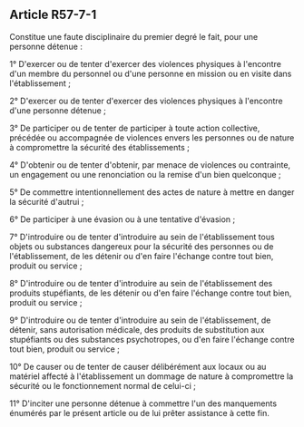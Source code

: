 Article R57-7-1
----
Constitue une faute disciplinaire du premier degré le fait, pour une personne
détenue :

1° D'exercer ou de tenter d'exercer des violences physiques à l'encontre d'un
membre du personnel ou d'une personne en mission ou en visite dans
l'établissement ;

2° D'exercer ou de tenter d'exercer des violences physiques à l'encontre d'une
personne détenue ;

3° De participer ou de tenter de participer à toute action collective, précédée
ou accompagnée de violences envers les personnes ou de nature à compromettre la
sécurité des établissements ;

4° D'obtenir ou de tenter d'obtenir, par menace de violences ou contrainte, un
engagement ou une renonciation ou la remise d'un bien quelconque ;

5° De commettre intentionnellement des actes de nature à mettre en danger la
sécurité d'autrui ;

6° De participer à une évasion ou à une tentative d'évasion ;

7° D'introduire ou de tenter d'introduire au sein de l'établissement tous objets
ou substances dangereux pour la sécurité des personnes ou de l'établissement, de
les détenir ou d'en faire l'échange contre tout bien, produit ou service ;

8° D'introduire ou de tenter d'introduire au sein de l'établissement des
produits stupéfiants, de les détenir ou d'en faire l'échange contre tout bien,
produit ou service ;

9° D'introduire ou de tenter d'introduire au sein de l'établissement, de
détenir, sans autorisation médicale, des produits de substitution aux
stupéfiants ou des substances psychotropes, ou d'en faire l'échange contre tout
bien, produit ou service ;

10° De causer ou de tenter de causer délibérément aux locaux ou au matériel
affecté à l'établissement un dommage de nature à compromettre la sécurité ou le
fonctionnement normal de celui-ci ;

11° D'inciter une personne détenue à commettre l'un des manquements énumérés par
le présent article ou de lui prêter assistance à cette fin.

